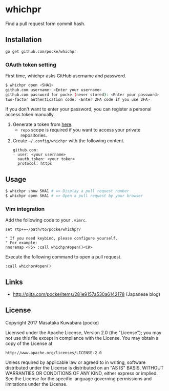 # whichpr

Find a pull request form commit hash.

## Installation

```bash
go get github.com/pocke/whichpr
```

### OAuth token setting

First time, whichpr asks GitHub username and password.

```bash
$ whichpr open <SHA1>
github.com username: <Enter your username>
github.com password for pocke (never stored): <Enter your password>
two-factor authentication code: <Enter 2FA code if you use 2FA>
```

If you don't want to enter your password, you can register a personal access token manually.

1. Generate a token from [here](https://github.com/settings/tokens/new).
    - `repo` scope is required if you want to access your private repositories.
1. Create `~/.config/whichpr` with the following content.
    ```
    github.com:
    - user: <your username>
      oauth_token: <your token>
      protocol: https
    ```

## Usage

```bash
$ whichpr show SHA1 # => Display a pull request number
$ whichpr open SHA1 # => Open a pull request by your browser
```

### Vim integration

Add the following code to your `.vimrc`.

```vim
set rtp+=~/path/to/pocke/whichpr/

" If you need keybind, please configure yourself.
" For example:
nnoremap <F5> :call whichpr#open()<CR>
```

Execute the following command to open a pull request.

```vim
:call whichpr#open()
```

## Links

- http://qiita.com/pocke/items/281e9157a530a6142178 (Japanese blog)



## License

Copyright 2017 Masataka Kuwabara (pocke)

Licensed under the Apache License, Version 2.0 (the "License");
you may not use this file except in compliance with the License.
You may obtain a copy of the License at

    http://www.apache.org/licenses/LICENSE-2.0

Unless required by applicable law or agreed to in writing, software
distributed under the License is distributed on an "AS IS" BASIS,
WITHOUT WARRANTIES OR CONDITIONS OF ANY KIND, either express or implied.
See the License for the specific language governing permissions and
limitations under the License.
